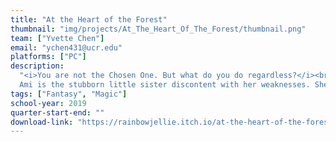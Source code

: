 ```yaml
---
title: "At the Heart of the Forest"
thumbnail: "img/projects/At_The_Heart_Of_The_Forest/thumbnail.png"
team: ["Yvette Chen"]
email: "ychen431@ucr.edu"
platforms: ["PC"]
description: 
  "<i>You are not the Chosen One. But what do you do regardless?</i><br><br>
  Ami is the stubborn little sister discontent with her weaknesses. She journeys into a forest of spirits where she seeks a fabled power. Explore a whimsical but mysterious land isolated from the world, where one’s resolve and heart is tested. "
tags: ["Fantasy", "Magic"]
school-year: 2019
quarter-start-end: ""
download-link: "https://rainbowjellie.itch.io/at-the-heart-of-the-forest"
---
```

